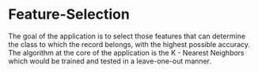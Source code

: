 # Feature-Selection
The goal of the application is to select those features that can determine the class to which the record belongs, with the highest possible accuracy. The algorithm at the core of the application is the K - Nearest Neighbors which would be trained and tested in a leave-one-out manner.
